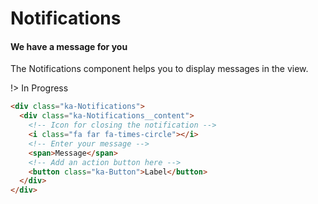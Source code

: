 # Notifications
#### We have a message for you
The Notifications component helps you to display messages in the view.

!> In Progress

```html
<div class="ka-Notifications">
  <div class="ka-Notifications__content">
    <!-- Icon for closing the notification -->
    <i class="fa far fa-times-circle"></i>
    <!-- Enter your message -->
    <span>Message</span>
    <!-- Add an action button here -->     
    <button class="ka-Button">Label</button>
  </div>
</div>
```